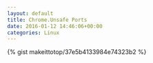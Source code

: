 ```yaml
---
layout: default                                                                                                              
title: Chrome.Unsafe Ports                                                                                                                       
date: 2016-01-12 14:46:06+00:00                                                                                                                        
categories: Linux                                                                                                                
---                                                                                                                              
```


{% gist makeittotop/37e5b4133984e74323b2 %}                                                                                                           

